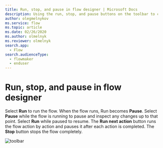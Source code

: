 ```yaml
---
title: Run, stop, and pause in flow designer | Microsoft Docs
description: Using the run, stop, and pause buttons on the toolbar to control the flow.
author: olegmelnykov
ms.service: flow
ms.topic: article
ms.date: 02/26/2020
ms.author: olmelnyk
ms.reviewer: olmelnyk
search.app: 
  - Flow
search.audienceType: 
  - flowmaker
  - enduser
---
```


# Run, stop, and pause in flow designer

Select **Run** to run the flow. When the flow runs, Run becomes **Pause**. Select **Pause** while the flow is running to pause and inspect any changes up to that point. Select **Run** while paused to resume. The **Run next action** button runs the flow action by action and pauses it after each action is completed. The **Stop** button stops the flow completely.

![toolbar](\media\run-stop-pause\toolbar.png)

